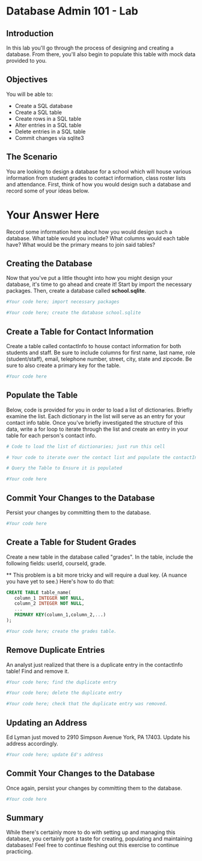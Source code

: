 
# Database Admin 101 - Lab

## Introduction 

In this lab you'll go through the process of designing and creating a database. From there, you'll also begin to populate this table with mock data provided to you.

## Objectives

You will be able to:

* Create a SQL database
* Create a SQL table
* Create rows in a SQL table
* Alter entries in a SQL table
* Delete entries in a SQL table
* Commit changes via sqlite3


## The Scenario

You are looking to design a database for a school which will house various information from student grades to contact information, class roster lists and attendance. First, think of how you would design such a database and record some of your ideas below.

# Your Answer Here

Record some information here about how you would design such a database. What table would you include? What columns would each table have? What would be the primary means to join said tables?

## Creating the Database

Now that you've put a little thought into how you might design your database, it's time to go ahead and create it! Start by import the necessary packages. Then, create a database called **school.sqlite**.


```python
#Your code here; import necessary packages
```


```python
#Your code here; create the database school.sqlite
```

## Create a Table for Contact Information

Create a table called contactInfo to house contact information for both students and staff. Be sure to include columns for first name, last name, role (student/staff), email, telephone number, street, city, state and zipcode. Be sure to also create a primary key for the table. 


```python
#Your code here
```

## Populate the Table

Below, code is provided for you in order to load a list of dictionaries. Briefly examine the list. Each dictionary in the list will serve as an entry for your contact info table. Once you've briefly investigated the structure of this data, write a for loop to iterate through the list and create an entry in your table for each person's contact info.


```python
# Code to load the list of dictionaries; just run this cell
```


```python
# Your code to iterate over the contact list and populate the contactInfo table here
```


```python
# Query the Table to Ensure it is populated
```


```python
#Your code here
```

## Commit Your Changes to the Database

Persist your changes by committing them to the database.


```python
#Your code here
```

## Create a Table for Student Grades

Create a new table in the database called "grades". In the table, include the following fields: userId, courseId, grade.

** This problem is a bit more tricky and will require a dual key. (A nuance you have yet to see.)
Here's how to do that:

```SQL
CREATE TABLE table_name(
   column_1 INTEGER NOT NULL,
   column_2 INTEGER NOT NULL,
   ...
   PRIMARY KEY(column_1,column_2,...)
);
```


```python
#Your code here; create the grades table.
```

## Remove Duplicate Entries

An analyst just realized that there is a duplicate entry in the contactInfo table! Find and remove it.


```python
#Your code here; find the duplicate entry
```


```python
#Your code here; delete the duplicate entry
```


```python
#Your code here; check that the duplicate entry was removed.
```

## Updating an Address

Ed Lyman just moved to 2910 Simpson Avenue York, PA 17403. Update his address accordingly.


```python
#Your code here; update Ed's address
```

## Commit Your Changes to the Database

Once again, persist your changes by committing them to the database.


```python
#Your code here
```

## Summary

While there's certainly more to do with setting up and managing this database, you certainly got a taste for creating, populating and maintaining databases! Feel free to continue fleshing out this exercise to continue practicing. 
